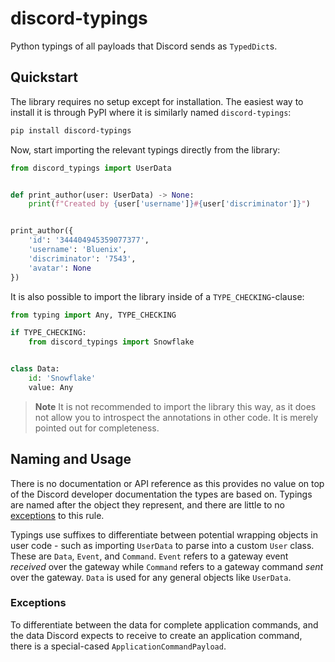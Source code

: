 # discord-typings

Python typings of all payloads that Discord sends as `TypedDict`s.

## Quickstart

The library requires no setup except for installation. The easiest way to
install it is through PyPI where it is similarly named `discord-typings`:

```bash
pip install discord-typings
```

Now, start importing the relevant typings directly from the library:

```python
from discord_typings import UserData


def print_author(user: UserData) -> None:
    print(f"Created by {user['username']}#{user['discriminator']}")


print_author({
    'id': '344404945359077377',
    'username': 'Bluenix',
    'discriminator': '7543',
    'avatar': None
})
```

It is also possible to import the library inside of a `TYPE_CHECKING`-clause:

```python
from typing import Any, TYPE_CHECKING

if TYPE_CHECKING:
    from discord_typings import Snowflake


class Data:
    id: 'Snowflake'
    value: Any
```

> **Note**
> It is not recommended to import the library this way, as it does not allow
> you to introspect the annotations in other code. It is merely pointed out
> for completeness.

## Naming and Usage

There is no documentation or API reference as this provides no value on top of
the Discord developer documentation the types are based on. Typings are named
after the object they represent, and there are little to no
[exceptions](#exceptions) to this rule.

Typings use suffixes to differentiate between potential wrapping objects in
user code - such as importing `UserData` to parse into a custom `User` class.
These are `Data`, `Event`, and `Command`. `Event` refers to a gateway event
*received* over the gateway while `Command` refers to a gateway command *sent*
over the gateway. `Data` is used for any general objects like `UserData`.

### Exceptions

To differentiate between the data for complete application commands, and the
data Discord expects to receive to create an application command, there is
a special-cased `ApplicationCommandPayload`.
